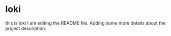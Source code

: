 # loki
this is loki 
I am editing the README file. Adding some more details about the project description.

